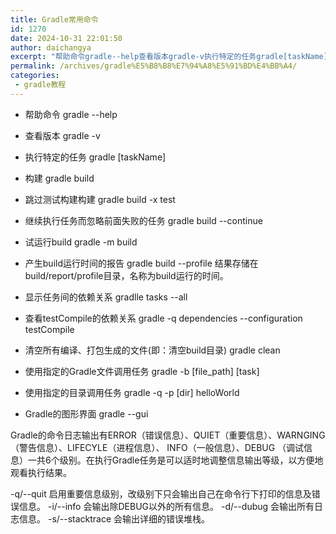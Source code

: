 ```yaml
---
title: Gradle常用命令
id: 1270
date: 2024-10-31 22:01:50
author: daichangya
excerpt: "帮助命令gradle--help查看版本gradle-v执行特定的任务gradle[taskName]构建gradlebuild跳过测试构建构建gradlebuild-xtest继续执行任务而忽略前面失败的任务gradlebuild--continue试运行buildgradle-mbuild产生b"
permalink: /archives/gradle%E5%B8%B8%E7%94%A8%E5%91%BD%E4%BB%A4/
categories:
 - gradle教程
---
```


- 帮助命令
gradle --help

- 查看版本
gradle -v

- 执行特定的任务
gradle [taskName]

- 构建
gradle build

- 跳过测试构建构建
gradle build -x test

- 继续执行任务而忽略前面失败的任务
gradle build --continue

- 试运行build
gradle -m build

- 产生build运行时间的报告
gradle build --profile
结果存储在build/report/profile目录，名称为build运行的时间。

- 显示任务间的依赖关系
gradlle tasks --all

- 查看testCompile的依赖关系
gradle -q dependencies --configuration testCompile

- 清空所有编译、打包生成的文件(即：清空build目录)
gradle clean

- 使用指定的Gradle文件调用任务
gradle -b [file_path] [task]

- 使用指定的目录调用任务
gradle -q -p [dir] helloWorld

- Gradle的图形界面
gradle --gui

Gradle的命令日志输出有ERROR（错误信息）、QUIET（重要信息）、WARNGING（警告信息）、LIFECYLE（进程信息）、 INFO（一般信息）、DEBUG （调试信息）一共6个级别。在执行Gradle任务是可以适时地调整信息输出等级，以方便地观看执行结果。

-q/--quit 启用重要信息级别，改级别下只会输出自己在命令行下打印的信息及错误信息。
-i/--info 会输出除DEBUG以外的所有信息。
-d/--dubug 会输出所有日志信息。
-s/--stacktrace 会输出详细的错误堆栈。